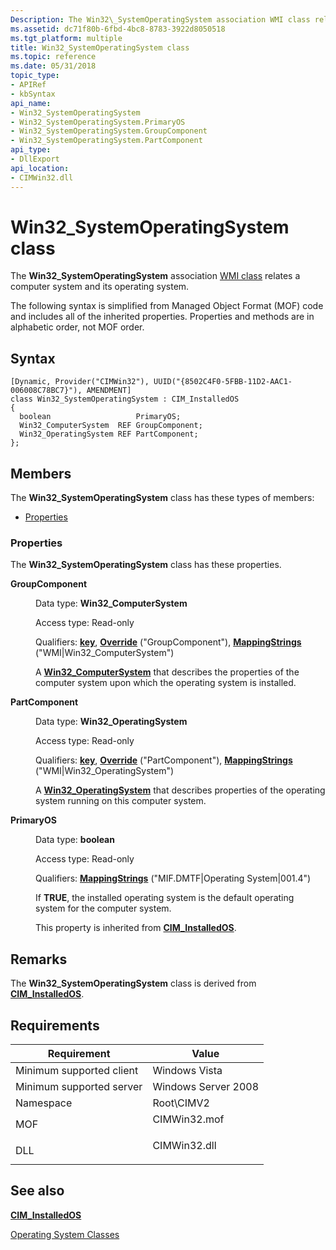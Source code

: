 ```yaml
---
Description: The Win32\_SystemOperatingSystem association WMI class relates a computer system and its operating system.
ms.assetid: dc71f80b-6fbd-4bc8-8783-3922d8050518
ms.tgt_platform: multiple
title: Win32_SystemOperatingSystem class
ms.topic: reference
ms.date: 05/31/2018
topic_type: 
- APIRef
- kbSyntax
api_name: 
- Win32_SystemOperatingSystem
- Win32_SystemOperatingSystem.PrimaryOS
- Win32_SystemOperatingSystem.GroupComponent
- Win32_SystemOperatingSystem.PartComponent
api_type: 
- DllExport
api_location: 
- CIMWin32.dll
---
```


# Win32\_SystemOperatingSystem class

The **Win32\_SystemOperatingSystem** association [WMI class](../wmisdk/retrieving-a-class.md) relates a computer system and its operating system.

The following syntax is simplified from Managed Object Format (MOF) code and includes all of the inherited properties. Properties and methods are in alphabetic order, not MOF order.

## Syntax

``` syntax
[Dynamic, Provider("CIMWin32"), UUID("{8502C4F0-5FBB-11D2-AAC1-006008C78BC7}"), AMENDMENT]
class Win32_SystemOperatingSystem : CIM_InstalledOS
{
  boolean                   PrimaryOS;
  Win32_ComputerSystem  REF GroupComponent;
  Win32_OperatingSystem REF PartComponent;
};
```

## Members

The **Win32\_SystemOperatingSystem** class has these types of members:

-   [Properties](#properties)

### Properties

The **Win32\_SystemOperatingSystem** class has these properties.

<dl> <dt>

**GroupComponent**
</dt> <dd> <dl> <dt>

Data type: **Win32\_ComputerSystem**
</dt> <dt>

Access type: Read-only
</dt> <dt>

Qualifiers: [**key**](../wmisdk/key-qualifier.md), [**Override**](../wmisdk/standard-qualifiers.md) ("GroupComponent"), [**MappingStrings**](../wmisdk/standard-qualifiers.md) ("WMI\|Win32\_ComputerSystem")
</dt> </dl>

A [**Win32\_ComputerSystem**](win32-computersystemprocessor.md) that describes the properties of the computer system upon which the operating system is installed.

</dd> <dt>

**PartComponent**
</dt> <dd> <dl> <dt>

Data type: **Win32\_OperatingSystem**
</dt> <dt>

Access type: Read-only
</dt> <dt>

Qualifiers: [**key**](../wmisdk/key-qualifier.md), [**Override**](../wmisdk/standard-qualifiers.md) ("PartComponent"), [**MappingStrings**](../wmisdk/standard-qualifiers.md) ("WMI\|Win32\_OperatingSystem")
</dt> </dl>

A [**Win32\_OperatingSystem**](win32-operatingsystem.md) that describes properties of the operating system running on this computer system.

</dd> <dt>

**PrimaryOS**
</dt> <dd> <dl> <dt>

Data type: **boolean**
</dt> <dt>

Access type: Read-only
</dt> <dt>

Qualifiers: [**MappingStrings**](../wmisdk/standard-qualifiers.md) ("MIF.DMTF\|Operating System\|001.4")
</dt> </dl>

If **TRUE**, the installed operating system is the default operating system for the computer system.

This property is inherited from [**CIM\_InstalledOS**](cim-installedos.md).

</dd> </dl>

## Remarks

The **Win32\_SystemOperatingSystem** class is derived from [**CIM\_InstalledOS**](cim-installedos.md).

## Requirements



| Requirement | Value |
|-------------------------------------|-----------------------------------------------------------------------------------------|
| Minimum supported client<br/> | Windows Vista<br/>                                                                |
| Minimum supported server<br/> | Windows Server 2008<br/>                                                          |
| Namespace<br/>                | Root\\CIMV2<br/>                                                                  |
| MOF<br/>                      | <dl> <dt>CIMWin32.mof</dt> </dl> |
| DLL<br/>                      | <dl> <dt>CIMWin32.dll</dt> </dl> |



## See also

<dl> <dt>

[**CIM\_InstalledOS**](cim-installedos.md)
</dt> <dt>

[Operating System Classes](./operating-system-classes.md)
</dt> </dl>

 

 
